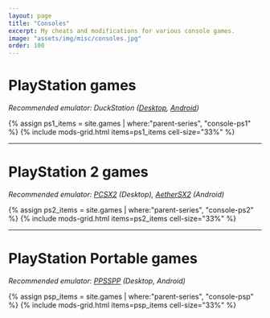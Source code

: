 ```yaml
---
layout: page
title: "Consoles"
excerpt: My cheats and modifications for various console games.
image: "assets/img/misc/consoles.jpg"
order: 100
---
```


# PlayStation games
*Recommended emulator: DuckStation ([Desktop](https://github.com/stenzek/duckstation/), [Android](https://play.google.com/store/apps/details?id=com.github.stenzek.duckstation))*

{% assign ps1_items = site.games | where:"parent-series", "console-ps1" %}
{% include mods-grid.html items=ps1_items cell-size="33%" %}

***

# PlayStation 2 games
*Recommended emulator: [PCSX2](https://pcsx2.net/) (Desktop), [AetherSX2](https://play.google.com/store/apps/details?id=xyz.aethersx2.android) (Android)*

{% assign ps2_items = site.games | where:"parent-series", "console-ps2" %}
{% include mods-grid.html items=ps2_items cell-size="33%" %}

***

# PlayStation Portable games
*Recommended emulator: [PPSSPP](https://www.ppsspp.org/) (Desktop, Android)*

{% assign psp_items = site.games | where:"parent-series", "console-psp" %}
{% include mods-grid.html items=psp_items cell-size="33%" %}
